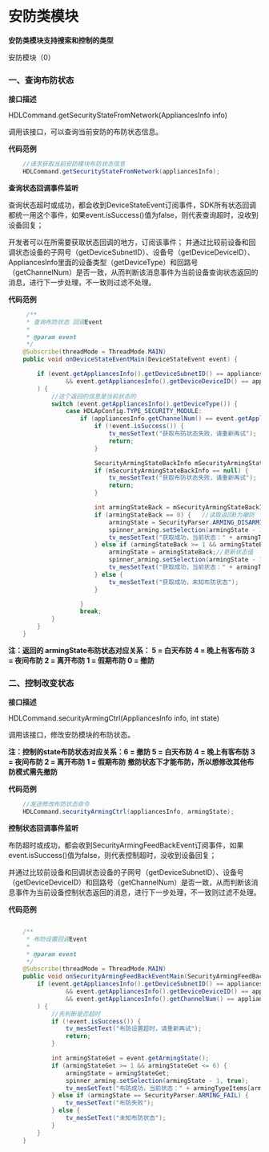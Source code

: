 # 安防类模块

**安防类模块支持搜索和控制的类型**

安防模块（0） 


### 一、查询布防状态

**接口描述**

HDLCommand.getSecurityStateFromNetwork(AppliancesInfo info)

调用该接口，可以查询当前安防的布防状态信息。

**代码范例**

```java
    //请求获取当前安防模块布防状态信息
    HDLCommand.getSecurityStateFromNetwork(appliancesInfo);
```

**查询状态回调事件监听**

查询状态超时或成功，都会收到DeviceStateEvent订阅事件，SDK所有状态回调都统一用这个事件，如果event.isSuccess()值为false，则代表查询超时，没收到设备回复；

开发者可以在所需要获取状态回调的地方，订阅该事件；
并通过比较前设备和回调状态设备的子网号（getDeviceSubnetID）、设备号（getDeviceDeviceID）、AppliancesInfo里面的设备类型（getDeviceType）和回路号（getChannelNum）是否一致，从而判断该消息事件为当前设备查询状态返回的消息，进行下一步处理，不一致则过滤不处理。



**代码范例**
```java
     /**
     * 查询布防状态 回调Event
     *
     * @param event
     */
    @Subscribe(threadMode = ThreadMode.MAIN)
    public void onDeviceStateEventMain(DeviceStateEvent event) {

        if (event.getAppliancesInfo().getDeviceSubnetID() == appliancesInfo.getDeviceSubnetID()
                && event.getAppliancesInfo().getDeviceDeviceID() == appliancesInfo.getDeviceDeviceID()
        ) {
            //这个返回的信息是当前状态的
            switch (event.getAppliancesInfo().getDeviceType()) {
                case HDLApConfig.TYPE_SECURITY_MODULE:
                    if (appliancesInfo.getChannelNum() == event.getAppliancesInfo().getChannelNum()) {
                        if (!event.isSuccess()) {
                            tv_mesSetText("获取布防状态失败，请重新再试");
                            return;
                        }

                        SecurityArmingStateBackInfo mSecurityArmingStateBackInfo = new SecurityArmingStateBackInfo(event.getAppliancesInfo().getArrCurState());
                        if (mSecurityArmingStateBackInfo == null) {
                            tv_mesSetText("获取布防状态失败，请重新再试");
                            return;
                        }

                        int armingStateBack = mSecurityArmingStateBackInfo.getArmingState();
                        if (armingStateBack == 0) {   //读取返回0为撤防
                            armingState = SecurityParser.ARMING_DISARMING;
                            spinner_arming.setSelection(armingState - 1, true);
                            tv_mesSetText("获取成功，当前状态：" + armingTypeItems[armingState - 1]);
                        } else if (armingStateBack >= 1 && armingStateBack <= 6) {
                            armingState = armingStateBack;//更新状态值
                            spinner_arming.setSelection(armingState - 1, true);
                            tv_mesSetText("获取成功，当前状态：" + armingTypeItems[armingState - 1]);
                        } else {
                            tv_mesSetText("获取成功，未知布防状态");
                        }

                    }
                    break;
            }
        }
    }

```

**注：返回的 armingState布防状态对应关系： 5 = 白天布防 4 = 晚上有客布防 3 = 夜间布防 2 = 离开布防 1 = 假期布防  0 = 撤防**

### 二、控制改变状态

**接口描述**

HDLCommand.securityArmingCtrl(AppliancesInfo info, int state)

调用该接口，修改安防模块的布防状态。

**注：控制的state布防状态对应关系：6 = 撤防 5 = 白天布防 4 = 晚上有客布防 3 = 夜间布防 2 = 离开布防 1 = 假期布防**
    **撤防状态下才能布防，所以想修改其他布防模式需先撤防**

**代码范例**

```java
    //发送修改布防状态命令 
    HDLCommand.securityArmingCtrl(appliancesInfo, armingState);

```

**控制状态回调事件监听**

布防超时或成功，都会收到SecurityArmingFeedBackEvent订阅事件，如果event.isSuccess()值为false，则代表控制超时，没收到设备回复；

并通过比较前设备和回调状态设备的子网号（getDeviceSubnetID）、设备号（getDeviceDeviceID）和回路号（getChannelNum）是否一致，从而判断该消息事件为当前设备控制状态返回的消息，进行下一步处理，不一致则过滤不处理。

**代码范例**
```java

    /**
     * 布防设置回调Event
     *
     * @param event
     */
    @Subscribe(threadMode = ThreadMode.MAIN)
    public void onSecurityArmingFeedBackEventMain(SecurityArmingFeedBackEvent event) {
        if (event.getAppliancesInfo().getDeviceSubnetID() == appliancesInfo.getDeviceSubnetID()
                && event.getAppliancesInfo().getDeviceDeviceID() == appliancesInfo.getDeviceDeviceID()
                && event.getAppliancesInfo().getChannelNum() == appliancesInfo.getChannelNum()
        ) {
            //先判断是否超时
            if (!event.isSuccess()) {
                tv_mesSetText("布防设置超时，请重新再试");
                return;
            }

            int armingStateGet = event.getArmingState();
            if (armingStateGet >= 1 && armingStateGet <= 6) {
                armingState = armingStateGet;
                spinner_arming.setSelection(armingState - 1, true);
                tv_mesSetText("布防成功，当前状态：" + armingTypeItems[armingState - 1]);
            } else if (armingState == SecurityParser.ARMING_FAIL) {
                tv_mesSetText("布防失败");
            } else {
                tv_mesSetText("未知布防状态");
            }
        }
    }

```